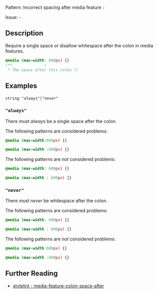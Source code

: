 Pattern: Incorrect spacing after media feature `:`

Issue: -

## Description

Require a single space or disallow whitespace after the colon in media features.

```css
@media (max-width: 600px) {}
/**              ↑
 * The space after this colon */
```

## Examples

`string`: `"always"|"never"`

### `"always"`

There _must always_ be a single space after the colon.

The following patterns are considered problems:

```css
@media (max-width:600px) {}
```

```css
@media (max-width :600px) {}
```

The following patterns are _not_ considered problems:

```css
@media (max-width: 600px) {}
```

```css
@media (max-width : 600px) {}
```

### `"never"`

There _must never_ be whitespace after the colon.

The following patterns are considered problems:

```css
@media (max-width: 600px) {}
```

```css
@media (max-width : 600px) {}
```

The following patterns are _not_ considered problems:

```css
@media (max-width:600px) {}
```

```css
@media (max-width :600px) {}
```

## Further Reading

* [stylelint - media-feature-colon-space-after](https://stylelint.io/user-guide/rules/media-feature-colon-space-after)